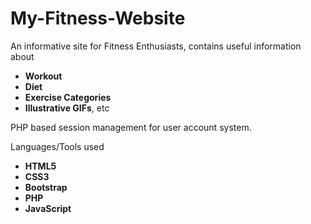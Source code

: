 # My-Fitness-Website

An informative site for Fitness Enthusiasts, contains useful information about
- **Workout**
- **Diet**
- **Exercise Categories**
- **Illustrative GIFs**, etc

PHP based session management for user account system.

Languages/Tools used
- **HTML5**
- **CSS3**
- **Bootstrap**
- **PHP**
- **JavaScript**
